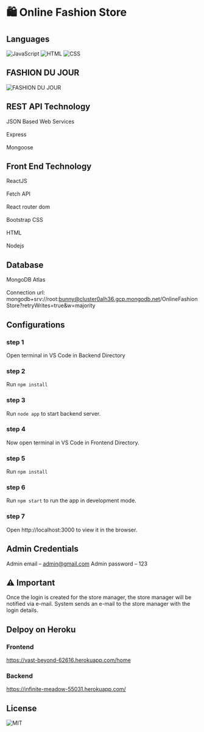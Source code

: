 # 🛍 Online Fashion Store

## Languages

![JavaScript](https://img.shields.io/badge/Language-JavaScript-orange)
![HTML](https://img.shields.io/badge/Language-HTML-green)
![CSS](https://img.shields.io/badge/Language-CSS-blue)

## FASHION DU JOUR

![FASHION DU JOUR](https://user-images.githubusercontent.com/61576355/82745691-e62b0d80-9da4-11ea-8d2f-731d2313f950.jpg)

## REST API Technology
JSON Based Web Services<br/>  
Express<br/>  
Mongoose<br/>  
 
## Front End Technology 
ReactJS<br/>  
     Fetch API<br/>  
     React router dom<br/>  
Bootstrap CSS<br/>  
HTML<br/>  
Nodejs<br/>  
 
## Database 
MongoDB Atlas<br/>  
Connection url: 
mongodb+srv://root:bunny@cluster0alh36.gcp.mongodb.net/OnlineFashionStore?retryWrites=true&w=majority 

## Configurations

### step 1
Open terminal in VS Code in Backend Directory 

### step 2
Run `npm install` 

### step 3
Run `node app` to start backend server.

### step 4
Now open terminal in VS Code in Frontend Directory. 
 
### step 5
Run `npm install` 

### step 6
Run `npm start` to run the app in development mode. 

### step 7
Open http://localhost:3000 to view it in the browser. 

## Admin Credentials
Admin email – admin@gmail.com 
Admin password – 123 

## ⚠ Important 
Once the login is created for the store manager, the store manager will be notified via e-mail. System sends an e-mail to the store manager with the login details.  

## Delpoy on Heroku

### Frontend
https://vast-beyond-62616.herokuapp.com/home

### Backend
https://infinite-meadow-55031.herokuapp.com/

## License
![MIT](https://img.shields.io/github/license/Sewvandiii/AF-Online-Fashion-Store?color=black)

